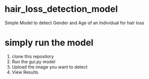 # hair_loss_detection_model
Simple Model to detect Gender and Age of an Individual for hair loss

# simply run the model
1. clone this repository
2. Run the gui.py model
3. Upload the image you want to detect
4. View Results
